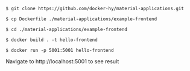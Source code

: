 ```
$ git clone https://github.com/docker-hy/material-applications.git

$ cp Dockerfile ./material-applications/example-frontend

$ cd ./material-applications/example-frontend

$ docker build . -t hello-frontend

$ docker run -p 5001:5001 hello-frontend
```
Navigate to http://localhost:5001 to see result